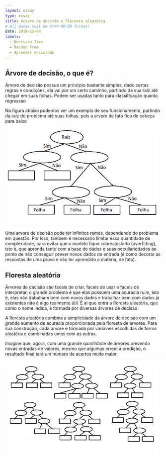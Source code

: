 ```yaml
---
layout: essay
type: essay
title: Árvore de decisão e Floresta aleatória
# All dates must be YYYY-MM-DD format!
date: 2019-11-04
labels:
  - Decision Tree
  - Random Tree
  - Aprender ensinando
---
```




## Árvore de decisão, o que é?

<p>Árvore de decisão possue um principio bastante simples, dado certas regras e condições, ela vai por um certo caminho, partindo de sua raíz até chegar em suas folhas. Podem ser usadas tanto para classificação quanto regressão</p>

<p>Na figura abaixo podemos ver um exemplo de seu funcionamento, partindo da raíz do problema até suas folhas, pois a arvore de fato fica de cabeça para baixo</p> 
<img class="ui fluid image" src="../images/decision_tree.png">

<p>Uma arvore de decisão pode ter infinitos ramos, dependendo do problema em questão. Por isso, tambem é necessario limitar essa quantidade  de complexidade, para evitar que o modelo fique sobreajustado (overfitting), isto é, que aprenda tanto com a base de dados e suas peculiariedades ao ponto de não conseguir prever novos dados de entrada (é como decorar as respostas de uma prova e não ter aprendido a matéria, de fato). </p> 

## Floresta aleatória

<p>Árvores de decisão são faceis de criar, faceis de usar e faceis de interpretar, o grande problema é que elas possuem uma acuracia ruim, isto é, elas não trabalham bem com novos dados e trabalhar bem com dados já existentes não é algo realmente útil. É ai que entra a floresta aleatória, que como o nome indica, é formada por diversas árvores de decisão. </p>
	

<p> A floresta aleatória combina a simplicidade da árvore de decisão com um grande aumento de acuracia proporcionada pela floresta de árvores. Para sua construção, cada árvore é formada por variaveis escolhidas de forma aleatória e combinadas umas com as outras.</p>
<p>Imagine que, agora, com uma grande quantidade de árvores prevendo novas entradas de valores, mesmo que algumas errem a predição, o resultado final terá um numero de acertos muito maior.</p>

<img class="ui fluid image" src="../images/random_forest.png">


	
	

